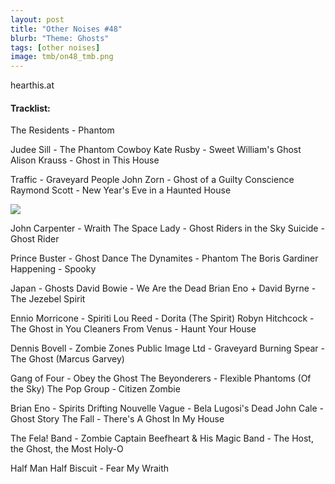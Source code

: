 ```yaml
---
layout: post
title: "Other Noises #48"
blurb: "Theme: Ghosts"
tags: [other noises]
image: tmb/on48_tmb.png
---
```


hearthis.at
&nbsp;

#### Tracklist:

The Residents - Phantom

Judee Sill - The Phantom Cowboy
Kate Rusby - Sweet William's Ghost
Alison Krauss - Ghost in This House

Traffic - Graveyard People
John Zorn - Ghost of a Guilty Conscience
Raymond Scott - New Year's Eve in a Haunted House

![](https://lh3.googleusercontent.com/V3QKzYgm7_V8xOhgGNyEWTiZDknC21eFDqsCmzn2yd2dMihLUoWDGJGrZs9qVd25Ap2WRCX1gFJfjQ3oThA9q3NcgMLm9_ycaHM3NBPVxR8EZM2-Pfw7wTIzIn1zbHbPa7B85urAgSbfoUqRrlcX70LNMc4vOTsVqzGwTzyPklBHnhoc07CoIyTwKsq3-yGFXU2YCr45y8C55Qcc27UbLpD3halGwJ39aRYZYHWirydgkEdCKHy4IqYT_99BYi-dEo80lug20OptqR3grDSzkQ-o6L6JzV6bRViCFt280AIFgVxL_PthfW7DaOt1ity184Abd9BVTD4J_C8auodPAf0G39m7Repe26eRLgs2qfmJACjd-Gd559ucy-HP_Pl6oyRsyG4G8awKO8vnCn8pzLaWjA6Soqe2EgPjkG361AM_C77d5zbAjrO0zt_L-oenbOZJ99bP5-VK1N9WXuHleBBkLGNHr9IowlBCcNtkb7AcKnSkM4nnKzuxw113KNO-BbVOwTmIskjQFje2PKmuSSEfm5HVonXPa6g8DNrJ4R8-TABFeL9L3EHUOMTBdz8jxOpGiea9lAM3qkQnMLdSjmcY6jE65ubnpxsROwGz-sGjHlKlqz4xl9-5laCXZ226SvksSMxZ8xfuGxJ3uM10fB-1=s600-no)

John Carpenter - Wraith
The Space Lady - Ghost Riders in the Sky
Suicide - Ghost Rider

Prince Buster - Ghost Dance
The Dynamites - Phantom
The Boris Gardiner Happening - Spooky

Japan - Ghosts
David Bowie - We Are the Dead
Brian Eno + David Byrne - The Jezebel Spirit

Ennio Morricone - Spiriti
Lou Reed - Dorita (The Spirit)
Robyn Hitchcock - The Ghost in You
Cleaners From Venus - Haunt Your House

Dennis Bovell - Zombie Zones
Public Image Ltd - Graveyard
Burning Spear - The Ghost (Marcus Garvey)

Gang of Four - Obey the Ghost
The Beyonderers - Flexible Phantoms (Of the Sky)
The Pop Group - Citizen Zombie

Brian Eno - Spirits Drifting
Nouvelle Vague - Bela Lugosi's Dead
John Cale - Ghost Story
The Fall - There's A Ghost In My House

The Fela! Band - Zombie
Captain Beefheart & His Magic Band - The Host, the Ghost, the Most Holy-O

Half Man Half Biscuit - Fear My Wraith